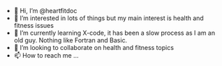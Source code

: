 - 👋 Hi, I’m @heartfitdoc
- 👀 I’m interested in lots of things but my main interest is health and fitness issues
- 🌱 I’m currently learning X-code, it has been a slow process as I am an old guy. Nothing like Fortran and Basic.
- 💞️ I’m looking to collaborate on health and fitness topics
- 📫 How to reach me ...

<!---
heartfitdoc/heartfitdoc is a ✨ special ✨ repository because its `README.md` (this file) appears on your GitHub profile.
You can click the Preview link to take a look at your changes.
--->
